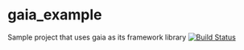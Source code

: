 # gaia_example
Sample project that uses gaia as its framework library 
[![Build Status](https://travis-ci.org/romange/gaia_example.svg?branch=master)](https://travis-ci.org/romange/gaia_example)
